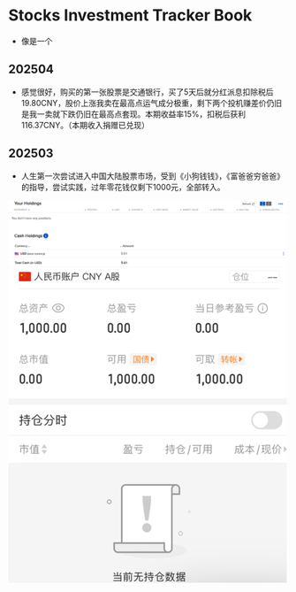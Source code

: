 # Stocks Investment Tracker Book

* 像是一个

## 202504

* 感觉很好，购买的第一张股票是交通银行，买了5天后就分红派息扣除税后19.80CNY，股价上涨我卖在最高点运气成分极重，剩下两个投机赚差价仍旧是我一卖就下跌仍旧在最高点套现。本期收益率15%，扣税后获利116.37CNY。（本期收入捐赠已兑现）

## 202503

* 人生第一次尝试进入中国大陆股票市场，受到《小狗钱钱》，《富爸爸穷爸爸》的指导，尝试实践，过年零花钱仅剩下1000元，全部转入。

![](R01Files/R0120250301.png)
![](R01Files/R0120250302.png)
